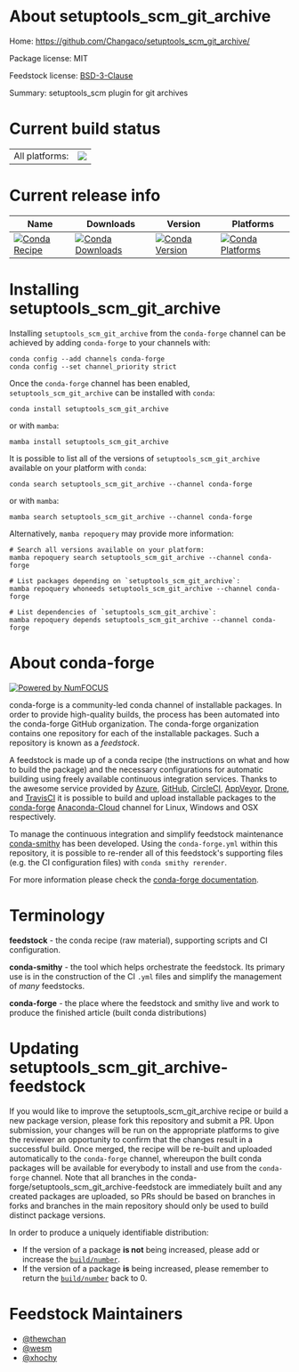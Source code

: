 About setuptools_scm_git_archive
================================

Home: https://github.com/Changaco/setuptools_scm_git_archive/

Package license: MIT

Feedstock license: [BSD-3-Clause](https://github.com/conda-forge/setuptools_scm_git_archive-feedstock/blob/main/LICENSE.txt)

Summary: setuptools_scm plugin for git archives

Current build status
====================


<table><tr><td>All platforms:</td>
    <td>
      <a href="https://dev.azure.com/conda-forge/feedstock-builds/_build/latest?definitionId=5315&branchName=main">
        <img src="https://dev.azure.com/conda-forge/feedstock-builds/_apis/build/status/setuptools_scm_git_archive-feedstock?branchName=main">
      </a>
    </td>
  </tr>
</table>

Current release info
====================

| Name | Downloads | Version | Platforms |
| --- | --- | --- | --- |
| [![Conda Recipe](https://img.shields.io/badge/recipe-setuptools_scm_git_archive-green.svg)](https://anaconda.org/conda-forge/setuptools_scm_git_archive) | [![Conda Downloads](https://img.shields.io/conda/dn/conda-forge/setuptools_scm_git_archive.svg)](https://anaconda.org/conda-forge/setuptools_scm_git_archive) | [![Conda Version](https://img.shields.io/conda/vn/conda-forge/setuptools_scm_git_archive.svg)](https://anaconda.org/conda-forge/setuptools_scm_git_archive) | [![Conda Platforms](https://img.shields.io/conda/pn/conda-forge/setuptools_scm_git_archive.svg)](https://anaconda.org/conda-forge/setuptools_scm_git_archive) |

Installing setuptools_scm_git_archive
=====================================

Installing `setuptools_scm_git_archive` from the `conda-forge` channel can be achieved by adding `conda-forge` to your channels with:

```
conda config --add channels conda-forge
conda config --set channel_priority strict
```

Once the `conda-forge` channel has been enabled, `setuptools_scm_git_archive` can be installed with `conda`:

```
conda install setuptools_scm_git_archive
```

or with `mamba`:

```
mamba install setuptools_scm_git_archive
```

It is possible to list all of the versions of `setuptools_scm_git_archive` available on your platform with `conda`:

```
conda search setuptools_scm_git_archive --channel conda-forge
```

or with `mamba`:

```
mamba search setuptools_scm_git_archive --channel conda-forge
```

Alternatively, `mamba repoquery` may provide more information:

```
# Search all versions available on your platform:
mamba repoquery search setuptools_scm_git_archive --channel conda-forge

# List packages depending on `setuptools_scm_git_archive`:
mamba repoquery whoneeds setuptools_scm_git_archive --channel conda-forge

# List dependencies of `setuptools_scm_git_archive`:
mamba repoquery depends setuptools_scm_git_archive --channel conda-forge
```


About conda-forge
=================

[![Powered by
NumFOCUS](https://img.shields.io/badge/powered%20by-NumFOCUS-orange.svg?style=flat&colorA=E1523D&colorB=007D8A)](https://numfocus.org)

conda-forge is a community-led conda channel of installable packages.
In order to provide high-quality builds, the process has been automated into the
conda-forge GitHub organization. The conda-forge organization contains one repository
for each of the installable packages. Such a repository is known as a *feedstock*.

A feedstock is made up of a conda recipe (the instructions on what and how to build
the package) and the necessary configurations for automatic building using freely
available continuous integration services. Thanks to the awesome service provided by
[Azure](https://azure.microsoft.com/en-us/services/devops/), [GitHub](https://github.com/),
[CircleCI](https://circleci.com/), [AppVeyor](https://www.appveyor.com/),
[Drone](https://cloud.drone.io/welcome), and [TravisCI](https://travis-ci.com/)
it is possible to build and upload installable packages to the
[conda-forge](https://anaconda.org/conda-forge) [Anaconda-Cloud](https://anaconda.org/)
channel for Linux, Windows and OSX respectively.

To manage the continuous integration and simplify feedstock maintenance
[conda-smithy](https://github.com/conda-forge/conda-smithy) has been developed.
Using the ``conda-forge.yml`` within this repository, it is possible to re-render all of
this feedstock's supporting files (e.g. the CI configuration files) with ``conda smithy rerender``.

For more information please check the [conda-forge documentation](https://conda-forge.org/docs/).

Terminology
===========

**feedstock** - the conda recipe (raw material), supporting scripts and CI configuration.

**conda-smithy** - the tool which helps orchestrate the feedstock.
                   Its primary use is in the construction of the CI ``.yml`` files
                   and simplify the management of *many* feedstocks.

**conda-forge** - the place where the feedstock and smithy live and work to
                  produce the finished article (built conda distributions)


Updating setuptools_scm_git_archive-feedstock
=============================================

If you would like to improve the setuptools_scm_git_archive recipe or build a new
package version, please fork this repository and submit a PR. Upon submission,
your changes will be run on the appropriate platforms to give the reviewer an
opportunity to confirm that the changes result in a successful build. Once
merged, the recipe will be re-built and uploaded automatically to the
`conda-forge` channel, whereupon the built conda packages will be available for
everybody to install and use from the `conda-forge` channel.
Note that all branches in the conda-forge/setuptools_scm_git_archive-feedstock are
immediately built and any created packages are uploaded, so PRs should be based
on branches in forks and branches in the main repository should only be used to
build distinct package versions.

In order to produce a uniquely identifiable distribution:
 * If the version of a package **is not** being increased, please add or increase
   the [``build/number``](https://docs.conda.io/projects/conda-build/en/latest/resources/define-metadata.html#build-number-and-string).
 * If the version of a package **is** being increased, please remember to return
   the [``build/number``](https://docs.conda.io/projects/conda-build/en/latest/resources/define-metadata.html#build-number-and-string)
   back to 0.

Feedstock Maintainers
=====================

* [@thewchan](https://github.com/thewchan/)
* [@wesm](https://github.com/wesm/)
* [@xhochy](https://github.com/xhochy/)

